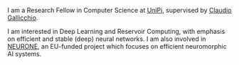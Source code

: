 I am a Research Fellow in Computer Science at [UniPi](https://di.unipi.it/), supervised by [Claudio Gallicchio](https://sites.google.com/site/cgallicch/).

I am interested in Deep Learning and Reservoir Computing, with emphasis on efficient and stable (deep) neural networks. I am also involved in [NEURONE](https://sites.google.com/unipi.it/neurone), an EU-funded project which focuses on efficient neuromorphic AI systems.
